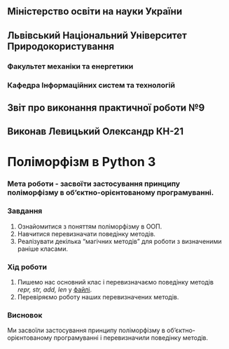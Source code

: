 ## Міністерство освіти на науки України
## Львівський Національний Університет Природокористування
### Факультет механіки та енергетики
### Кафедра Інформаційних систем та технологій

## Звіт про виконання практичної роботи №9

## Виконав Левицький Олександр КН-21
# Поліморфізм в Python 3

### Мета роботи - засвоїти застосування принципу поліморфізму в об’єктно-орієнтованому програмуванні.

### Завдання
1. Ознайомитися з поняттям поліморфізму в ООП.
2. Навчитися перевизначати поведінку методів.
3. Реалізувати декілька “магічних методів” для роботи з визначеними
раніше класами.

### Хід роботи
1. Пишемо нас основний клас і перевизначаємо поведінку методів *repr, str, add, len* у [файлі](./main.py).
2. Перевіряємо роботу наших перевизначених методів.

### Висновок
Ми засвоїли застосування принципу поліморфізму в об’єктно-орієнтованому програмуванні і перевизначили поведінку методів.